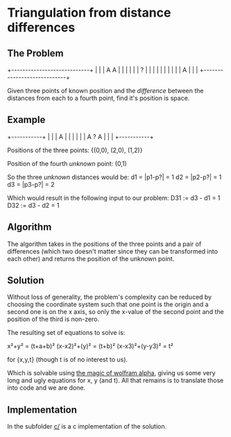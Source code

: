 Triangulation from distance differences
=======================================


The Problem
-----------

+----------------------------+
|                            |
|   A                   A    |
|                            |
|                            |
|             ?              |
|                            |
|                            |
|                            |
|                            |
|              A             |
|                            |
+----------------------------+

 Given three points of known position and the _difference_ between the distances from each to a fourth point, find it's position is space.

Example
-------

 +-----------+
 |           |
 |     A     |
 |           |
 |           |
 | A   ?   A |
 |           |
 +-----------+
 
 Positions of the three points: {(0,0), (2,0), (1,2)}
 
 Position of the fourth _unknown_ point: (0,1)
 
 So the three _unknown_ distances would be:
 d1 = |p1-p?| = 1
 d2 = |p2-p?| = 1
 d3 = |p3-p?| = 2
 
 Which would result in the following input to our problem:
 D31 := d3 - d1 = 1
 D32 := d3 - d2 = 1

Algorithm
---------

The algorithm takes in the positions of the three points and a pair of differences (which two doesn't matter since they can be transformed into each other) and returns the position of the unknown point.

Solution
--------

Without loss of generality, the problem's complexity can be reduced by choosing the coordinate system such that one point is the origin and a second one is on the x axis, so only the x-value of the second point and the position of the third is non-zero.

The resulting set of equations to solve is:

x²+y² = (t+a+b)²
(x-x2)²+(y)² = (t+b)²
(x-x3)²+(y-y3)² = t²

for {x,y,t} (though t is of no interest to us).

Which is solvable using [the magic of wolfram alpha](https://www.wolframalpha.com/input/?i=solve%5B%7B(x)%5E2%2B(y)%5E2%3D%3D(t%2Ba)%5E2,+(x-p)%5E2%2B(y)%5E2%3D%3D(t%2Bb)%5E2,+(x-q)%5E2%2B(y-r)%5E2%3D%3Dt%5E2%7D,%7Bx,y,t%7D%5D), giving us some very long and ugly equations for x, y (and t). All that remains is to translate those into code and we are done.


Implementation
--------------

In the subfolder [c/](c/) is a c implementation of the solution.
